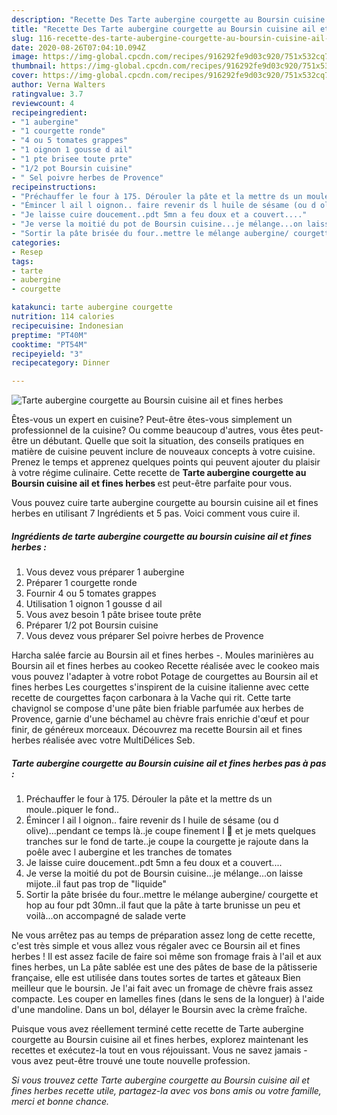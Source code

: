 ```yaml
---
description: "Recette Des Tarte aubergine courgette au Boursin cuisine ail et fines herbes"
title: "Recette Des Tarte aubergine courgette au Boursin cuisine ail et fines herbes"
slug: 116-recette-des-tarte-aubergine-courgette-au-boursin-cuisine-ail-et-fines-herbes
date: 2020-08-26T07:04:10.094Z
image: https://img-global.cpcdn.com/recipes/916292fe9d03c920/751x532cq70/tarte-aubergine-courgette-au-boursin-cuisine-ail-et-fines-herbes-photo-principale-de-la-recette.jpg
thumbnail: https://img-global.cpcdn.com/recipes/916292fe9d03c920/751x532cq70/tarte-aubergine-courgette-au-boursin-cuisine-ail-et-fines-herbes-photo-principale-de-la-recette.jpg
cover: https://img-global.cpcdn.com/recipes/916292fe9d03c920/751x532cq70/tarte-aubergine-courgette-au-boursin-cuisine-ail-et-fines-herbes-photo-principale-de-la-recette.jpg
author: Verna Walters
ratingvalue: 3.7
reviewcount: 4
recipeingredient:
- "1 aubergine"
- "1 courgette ronde"
- "4 ou 5 tomates grappes"
- "1 oignon 1 gousse d ail"
- "1 pte brisee toute prte"
- "1/2 pot Boursin cuisine"
- " Sel poivre herbes de Provence"
recipeinstructions:
- "Préchauffer le four à 175. Dérouler la pâte et la mettre ds un moule..piquer le fond.."
- "Émincer l ail l oignon.. faire revenir ds l huile de sésame (ou d olive)...pendant ce temps là..je coupe finement l 🍆 et je mets quelques tranches sur le fond de tarte..je coupe la courgette je rajoute dans la poêle avec l aubergine et les tranches de tomates"
- "Je laisse cuire doucement..pdt 5mn a feu doux et a couvert...."
- "Je verse la moitié du pot de Boursin cuisine...je mélange...on laisse mijote..il faut pas trop de &#34;liquide&#34;"
- "Sortir la pâte brisée du four..mettre le mélange aubergine/ courgette et hop au four pdt 30mn..il faut que la pâte à tarte brunisse un peu et voilà...on accompagné de salade verte"
categories:
- Resep
tags:
- tarte
- aubergine
- courgette

katakunci: tarte aubergine courgette 
nutrition: 114 calories
recipecuisine: Indonesian
preptime: "PT40M"
cooktime: "PT54M"
recipeyield: "3"
recipecategory: Dinner

---
```



![Tarte aubergine courgette au Boursin cuisine ail et fines herbes](https://img-global.cpcdn.com/recipes/916292fe9d03c920/751x532cq70/tarte-aubergine-courgette-au-boursin-cuisine-ail-et-fines-herbes-photo-principale-de-la-recette.jpg)

Êtes-vous un expert en cuisine? Peut-être êtes-vous simplement un professionnel de la cuisine? Ou comme beaucoup d'autres, vous êtes peut-être un débutant. Quelle que soit la situation, des conseils pratiques en matière de cuisine peuvent inclure de nouveaux concepts à votre cuisine. Prenez le temps et apprenez quelques points qui peuvent ajouter du plaisir à votre régime culinaire. Cette recette de <strong> Tarte aubergine courgette au Boursin cuisine ail et fines herbes </strong> est peut-être parfaite pour vous.

<!--inarticleads1-->

Vous pouvez cuire tarte aubergine courgette au boursin cuisine ail et fines herbes en utilisant 7 Ingrédients et 5 pas. Voici comment vous cuire il.

##### Ingrédients de tarte aubergine courgette au boursin cuisine ail et fines herbes :

1. Vous devez vous préparer 1 aubergine
1. Préparer 1 courgette ronde
1. Fournir 4 ou 5 tomates grappes
1. Utilisation 1 oignon 1 gousse d ail
1. Vous avez besoin 1 pâte brisee toute prête
1. Préparer 1/2 pot Boursin cuisine
1. Vous devez vous préparer  Sel poivre herbes de Provence


Harcha salée farcie au Boursin ail et fines herbes -. Moules marinières au Boursin ail et fines herbes au cookeo Recette réalisée avec le cookeo mais vous pouvez l&#39;adapter à votre robot Potage de courgettes au Boursin ail et fines herbes  Les courgettes s&#39;inspirent de la cuisine italienne avec cette recette de courgettes façon carbonara à la Vache qui rit. Cette tarte chavignol se compose d&#39;une pâte bien friable parfumée aux herbes de Provence, garnie d&#39;une béchamel au chèvre frais enrichie d&#39;œuf et pour finir, de généreux morceaux. Découvrez ma recette Boursin ail et fines herbes réalisée avec votre MultiDélices Seb. 

<!--inarticleads2-->

##### Tarte aubergine courgette au Boursin cuisine ail et fines herbes pas à pas :

1. Préchauffer le four à 175. Dérouler la pâte et la mettre ds un moule..piquer le fond..
1. Émincer l ail l oignon.. faire revenir ds l huile de sésame (ou d olive)...pendant ce temps là..je coupe finement l 🍆 et je mets quelques tranches sur le fond de tarte..je coupe la courgette je rajoute dans la poêle avec l aubergine et les tranches de tomates
1. Je laisse cuire doucement..pdt 5mn a feu doux et a couvert....
1. Je verse la moitié du pot de Boursin cuisine...je mélange...on laisse mijote..il faut pas trop de &#34;liquide&#34;
1. Sortir la pâte brisée du four..mettre le mélange aubergine/ courgette et hop au four pdt 30mn..il faut que la pâte à tarte brunisse un peu et voilà...on accompagné de salade verte


Ne vous arrêtez pas au temps de préparation assez long de cette recette, c&#39;est très simple et vous allez vous régaler avec ce Boursin ail et fines herbes ! Il est assez facile de faire soi même son fromage frais à l&#39;ail et aux fines herbes, un La pâte sablée est une des pâtes de base de la pâtisserie française, elle est utilisée dans toutes sortes de tartes et gâteaux Bien meilleur que le boursin. Je l&#39;ai fait avec un fromage de chèvre frais assez compacte. Les couper en lamelles fines (dans le sens de la longuer) à l&#39;aide d&#39;une mandoline. Dans un bol, délayer le Boursin avec la crème fraîche. 

<!--inarticleads1-->

<p>
Puisque vous avez réellement terminé cette recette de Tarte aubergine courgette au Boursin cuisine ail et fines herbes, explorez maintenant les recettes et exécutez-la tout en vous réjouissant. Vous ne savez jamais - vous avez peut-être trouvé une toute nouvelle profession.
</p>

<p>
<i>Si vous trouvez cette Tarte aubergine courgette au Boursin cuisine ail et fines herbes recette utile, partagez-la avec vos bons amis ou votre famille, merci et bonne chance.</i>
</p>
